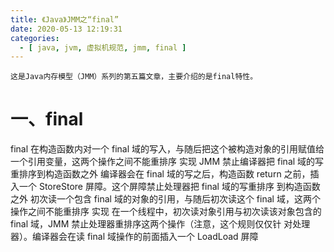 ```yaml
---
title: 《Java》JMM之“final”
date: 2020-05-13 12:19:31
categories:
  - [ java, jvm, 虚拟机规范, jmm, final ]
---
```


	这是Java内存模型（JMM）系列的第五篇文章，主要介绍的是final特性。

# 一、final

<!-- more -->
final
在构造函数内对一个 final 域的写入，与随后把这个被构造对象的引用赋值给一个引用变量，这两个操作之间不能重排序
实现
JMM 禁止编译器把 final 域的写重排序到构造函数之外
编译器会在 final 域的写之后，构造函数 return 之前，插入一个 StoreStore 屏障。这个屏障禁止处理器把 final 域的写重排序
到构造函数之外
初次读一个包含 final 域的对象的引用，与随后初次读这个 final 域，这两个操作之间不能重排序
实现
在一个线程中，初次读对象引用与初次读该对象包含的 final 域，JMM 禁止处理器重排序这两个操作（注意，这个规则仅仅针
对处理器）。编译器会在读 final 域操作的前面插入一个 LoadLoad 屏障